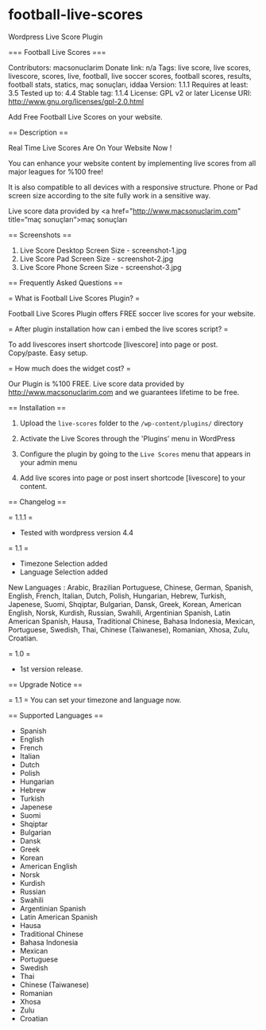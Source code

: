 # football-live-scores
Wordpress Live Score Plugin

﻿=== Football Live Scores ===

Contributors: macsonuclarim
Donate link: n/a
Tags: live score, live scores, livescore, scores, live, football, live soccer scores, football scores, results, football stats, statics, maç sonuçları, iddaa
Version: 1.1.1
Requires at least: 3.5
Tested up to: 4.4
Stable tag: 1.1.4
License: GPL v2 or later
License URI: http://www.gnu.org/licenses/gpl-2.0.html

Add Free Football Live Scores on your website.

== Description ==


Real Time Live Scores Are On Your Website Now !

You can enhance your website content by implementing live scores from all major leagues for %100 free! 

It is also compatible to all devices with a responsive structure. Phone or Pad screen size according to the site fully work in a sensitive way.

Live score data provided by <a href="http://www.macsonuclarim.com" title=“maç sonuçları“>maç sonuçları</a>

== Screenshots ==

1. Live Score Desktop Screen Size - screenshot-1.jpg
2. Live Score Pad Screen Size - screenshot-2.jpg
3. Live Score Phone Screen Size - screenshot-3.jpg


== Frequently Asked Questions ==



= What is Football Live Scores Plugin? =


Football Live Scores Plugin offers FREE soccer live scores for your website.

= After plugin installation how can i embed the live scores script? =

To add livescores insert shortcode [livescore] into page or post. Copy/paste. Easy setup.

= How much does the widget cost? =

Our Plugin is %100 FREE. Live score data provided by http://www.macsonuclarim.com and we guarantees lifetime to be free.


== Installation ==

1. Upload the `live-scores` folder to the `/wp-content/plugins/` directory

1. Activate the Live Scores through the 'Plugins' menu in WordPress

1. Configure the plugin by going to the `Live Scores` menu that appears in your admin menu
1. Add live scores into page or post insert shortcode [livescore] to your content.

== Changelog ==

= 1.1.1 =
* Tested with wordpress version 4.4 

= 1.1 =
* Timezone Selection added
* Language Selection added

New Languages : Arabic, Brazilian Portuguese, Chinese, German, Spanish, English, French, Italian, Dutch, Polish, Hungarian, Hebrew, Turkish, Japenese, Suomi, Shqiptar, Bulgarian, Dansk, Greek, Korean, American English, Norsk, Kurdish, Russian, Swahili, Argentinian Spanish, Latin American Spanish, Hausa, Traditional Chinese, Bahasa Indonesia, Mexican, Portuguese, Swedish, Thai, Chinese (Taiwanese), Romanian, Xhosa, Zulu, Croatian.

= 1.0 =
* 1st version release.

== Upgrade Notice ==

= 1.1 =
You can set your timezone and language now.

== Supported Languages ==

* Spanish
* English
* French
* Italian
* Dutch
* Polish
* Hungarian
* Hebrew
* Turkish
* Japenese
* Suomi
* Shqiptar
* Bulgarian
* Dansk
* Greek
* Korean
* American English
* Norsk
* Kurdish
* Russian
* Swahili
* Argentinian Spanish
* Latin American Spanish
* Hausa
* Traditional Chinese
* Bahasa Indonesia
* Mexican
* Portuguese
* Swedish
* Thai
* Chinese (Taiwanese)
* Romanian
* Xhosa
* Zulu
* Croatian

